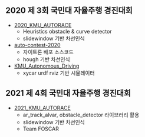 ## 2020 제 3회 국민대 자율주행 경진대회
- [2020_KMU_AUTORACE](./2020_KMU_AUTORACE/README.md)
  - Heuristics obstacle & curve detector
  - slidewindow 기반 차선인식
- [auto-contest-2020](./auto-contest-2020/README.md)
  - 자이트론 배포 소스코드
  - hough 기반 차선인식
- [KMU_Autonomous_Driving](./KMU_Autonomous_Driving/README.md)
  - xycar urdf rviz 기반 시뮬레이터

## 2021 제 4회 국민대 자율주행 경진대회
- [2021_KMU_AUTORACE](./2021_KMU_AUTORACE/README.md)
  - ar_track_alvar, obstacle_detector 라이브러리 활용
  - slidewindow 기반 차선인식
  - Team FOSCAR